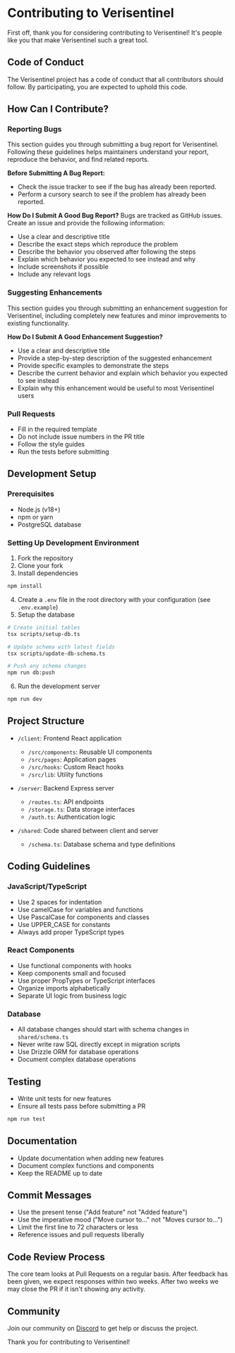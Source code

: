 # Contributing to Verisentinel

First off, thank you for considering contributing to Verisentinel! It's people like you that make Verisentinel such a great tool.

## Code of Conduct

The Verisentinel project has a code of conduct that all contributors should follow. By participating, you are expected to uphold this code.

## How Can I Contribute?

### Reporting Bugs

This section guides you through submitting a bug report for Verisentinel. Following these guidelines helps maintainers understand your report, reproduce the behavior, and find related reports.

**Before Submitting A Bug Report:**
* Check the issue tracker to see if the bug has already been reported.
* Perform a cursory search to see if the problem has already been reported.

**How Do I Submit A Good Bug Report?**
Bugs are tracked as GitHub issues. Create an issue and provide the following information:

* Use a clear and descriptive title
* Describe the exact steps which reproduce the problem
* Describe the behavior you observed after following the steps
* Explain which behavior you expected to see instead and why
* Include screenshots if possible
* Include any relevant logs

### Suggesting Enhancements

This section guides you through submitting an enhancement suggestion for Verisentinel, including completely new features and minor improvements to existing functionality.

**How Do I Submit A Good Enhancement Suggestion?**
* Use a clear and descriptive title
* Provide a step-by-step description of the suggested enhancement
* Provide specific examples to demonstrate the steps
* Describe the current behavior and explain which behavior you expected to see instead
* Explain why this enhancement would be useful to most Verisentinel users

### Pull Requests

* Fill in the required template
* Do not include issue numbers in the PR title
* Follow the style guides
* Run the tests before submitting

## Development Setup

### Prerequisites

* Node.js (v18+)
* npm or yarn
* PostgreSQL database

### Setting Up Development Environment

1. Fork the repository
2. Clone your fork
3. Install dependencies
```bash
npm install
```
4. Create a `.env` file in the root directory with your configuration (see `.env.example`)
5. Setup the database
```bash
# Create initial tables
tsx scripts/setup-db.ts

# Update schema with latest fields
tsx scripts/update-db-schema.ts

# Push any schema changes
npm run db:push
```
6. Run the development server
```bash
npm run dev
```

## Project Structure

- `/client`: Frontend React application
  - `/src/components`: Reusable UI components
  - `/src/pages`: Application pages
  - `/src/hooks`: Custom React hooks
  - `/src/lib`: Utility functions

- `/server`: Backend Express server
  - `/routes.ts`: API endpoints
  - `/storage.ts`: Data storage interfaces
  - `/auth.ts`: Authentication logic

- `/shared`: Code shared between client and server
  - `/schema.ts`: Database schema and type definitions

## Coding Guidelines

### JavaScript/TypeScript

* Use 2 spaces for indentation
* Use camelCase for variables and functions
* Use PascalCase for components and classes
* Use UPPER_CASE for constants
* Always add proper TypeScript types

### React Components

* Use functional components with hooks
* Keep components small and focused
* Use proper PropTypes or TypeScript interfaces
* Organize imports alphabetically
* Separate UI logic from business logic

### Database

* All database changes should start with schema changes in `shared/schema.ts`
* Never write raw SQL directly except in migration scripts
* Use Drizzle ORM for database operations
* Document complex database operations

## Testing

* Write unit tests for new features
* Ensure all tests pass before submitting a PR
```bash
npm run test
```

## Documentation

* Update documentation when adding new features
* Document complex functions and components
* Keep the README up to date

## Commit Messages

* Use the present tense ("Add feature" not "Added feature")
* Use the imperative mood ("Move cursor to..." not "Moves cursor to...")
* Limit the first line to 72 characters or less
* Reference issues and pull requests liberally

## Code Review Process

The core team looks at Pull Requests on a regular basis. After feedback has been given, we expect responses within two weeks. After two weeks we may close the PR if it isn't showing any activity.

## Community

Join our community on [Discord](#) to get help or discuss the project.

Thank you for contributing to Verisentinel!